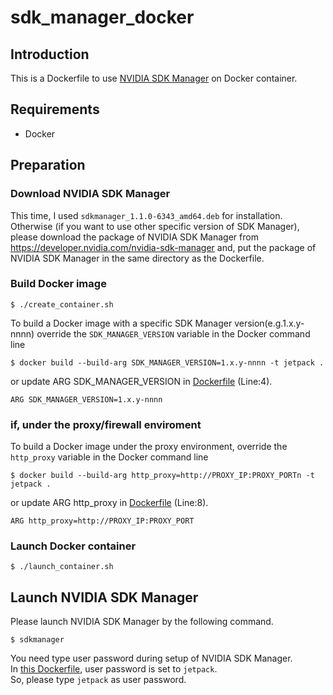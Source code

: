 # sdk_manager_docker

## Introduction
This is a Dockerfile to use [NVIDIA SDK Manager](https://docs.nvidia.com/sdk-manager/) on Docker container.

## Requirements
* Docker

## Preparation
### Download NVIDIA SDK Manager
This time, I used `sdkmanager_1.1.0-6343_amd64.deb` for installation.
Otherwise (if you want to use other specific version of SDK Manager), please download the package of NVIDIA SDK Manager from <https://developer.nvidia.com/nvidia-sdk-manager> and, put the package of NVIDIA SDK Manager in the same directory as the Dockerfile.

### Build Docker image
```
$ ./create_container.sh
```

To build a Docker image with a specific SDK Manager version(e.g.1.x.y-nnnn) override the ``SDK_MANAGER_VERSION`` variable in the Docker command line

```
$ docker build --build-arg SDK_MANAGER_VERSION=1.x.y-nnnn -t jetpack .
```

or update ARG SDK_MANAGER_VERSION in [Dockerfile](https://github.com/kaz3w/sdk_manager_docker/blob/master/Dockerfile#L4) (Line:4).
```
ARG SDK_MANAGER_VERSION=1.x.y-nnnn
```
### if, under the proxy/firewall enviroment

To build a Docker image under the proxy environment,  override the ``http_proxy`` variable in the Docker command line

```
$ docker build --build-arg http_proxy=http://PROXY_IP:PROXY_PORTn -t jetpack .
```

or update ARG http_proxy in [Dockerfile](https://github.com/kaz3w/sdk_manager_docker/blob/master/Dockerfile#L8) (Line:8).
```
ARG http_proxy=http://PROXY_IP:PROXY_PORT
```


### Launch Docker container
```
$ ./launch_container.sh
```

## Launch NVIDIA SDK Manager
Please launch NVIDIA SDK Manager by the following command.

```
$ sdkmanager
```

You need type user password during setup of NVIDIA SDK Manager.  
In [this Dockerfile](https://github.com/kaz3w/sdk_manager_docker/blob/master/Dockerfile#L116), user password is set to `jetpack`.  
So, please type `jetpack` as user password.
